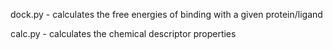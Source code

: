dock.py - calculates the free energies of binding with a given protein/ligand

calc.py - calculates the chemical descriptor properties 
